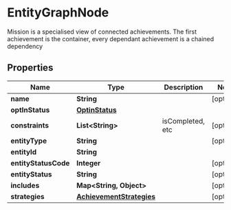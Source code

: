 

# EntityGraphNode

Mission is a specialised view of connected achievements. The first achievement is the container, every dependant achievement is a chained dependency

## Properties

| Name | Type | Description | Notes |
|------------ | ------------- | ------------- | -------------|
|**name** | **String** |  |  [optional] |
|**optInStatus** | [**OptinStatus**](OptinStatus.md) |  |  |
|**constraints** | **List&lt;String&gt;** | isCompleted, etc |  [optional] |
|**entityType** | **String** |  |  [optional] |
|**entityId** | **String** |  |  |
|**entityStatusCode** | **Integer** |  |  [optional] |
|**entityStatus** | **String** |  |  [optional] |
|**includes** | **Map&lt;String, Object&gt;** |  |  [optional] |
|**strategies** | [**AchievementStrategies**](AchievementStrategies.md) |  |  [optional] |



